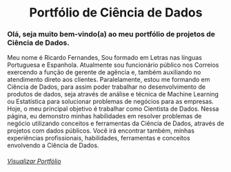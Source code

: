  <h1 align="center"> Portfólio de Ciência de Dados </h1>

### Olá, seja muito bem-vindo(a) ao meu portfólio de projetos de Ciência de Dados.
Meu nome é Ricardo Fernandes,
Sou formado em Letras nas línguas Portuguesa e Espanhola.
Atualmente sou funcionário público nos Correios exercendo a função de gerente de agência e, também auxiliando no atendimento direto aos clientes.
Paralelamente, estou me formando em Ciência de Dados, para assim poder trabalhar no desenvolvimento de produtos de dados, seja através de análise e técnica de Machine Learning ou Estatística para solucionar problemas de negócios para as empresas. Hoje, o meu principal objetivo é trabalhar como Cientista de Dados.
Nessa página, eu demonstro minhas habilidades em resolver problemas de negócio utilizando conceitos e ferramentas da Ciência de Dados, através de projetos com dados públicos.
Você irá encontrar também, minhas experiências profissionais, habilidades, ferramentas e conceitos envolvendo a Ciência de Dados.

###### [Visualizar Portfólio](https://ricardoffdev.github.io/portfolio_projetos/)